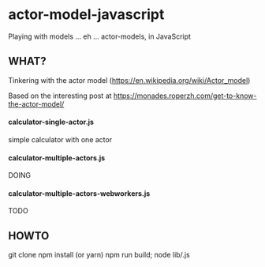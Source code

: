 # actor-model-javascript

Playing with models ... eh ... actor-models, in JavaScript

## WHAT?

Tinkering with the actor model (https://en.wikipedia.org/wiki/Actor_model)

Based on the interesting post at https://monades.roperzh.com/get-to-know-the-actor-model/

#### calculator-single-actor.js

simple calculator with one actor

#### calculator-multiple-actors.js

DOING

#### calculator-multiple-actors-webworkers.js

TODO

## HOWTO
git clone
npm install (or yarn)
npm run build; node lib/<x>.js
